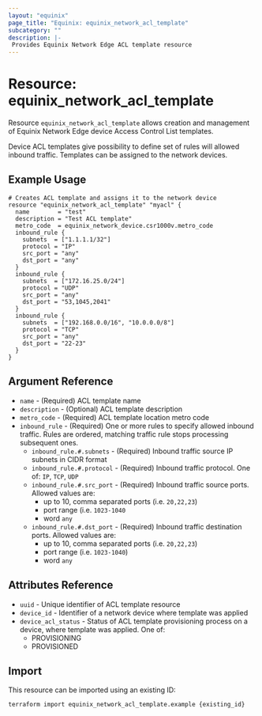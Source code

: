 ```yaml
---
layout: "equinix"
page_title: "Equinix: equinix_network_acl_template"
subcategory: ""
description: |-
 Provides Equinix Network Edge ACL template resource
---
```


# Resource: equinix_network_acl_template

Resource `equinix_network_acl_template` allows creation and management of
Equinix Network Edge device Access Control List templates.

Device ACL templates give possibility to define set of rules will allowed inbound
traffic. Templates can be assigned to the network devices.

## Example Usage

```hcl
# Creates ACL template and assigns it to the network device
resource "equinix_network_acl_template" "myacl" {
  name        = "test"
  description = "Test ACL template"
  metro_code  = equinix_network_device.csr1000v.metro_code
  inbound_rule {
    subnets  = ["1.1.1.1/32"]
    protocol = "IP"
    src_port = "any"
    dst_port = "any"
  }
  inbound_rule {
    subnets  = ["172.16.25.0/24"]
    protocol = "UDP"
    src_port = "any"
    dst_port = "53,1045,2041"
  }
  inbound_rule {
    subnets  = ["192.168.0.0/16", "10.0.0.0/8"]
    protocol = "TCP"
    src_port = "any"
    dst_port = "22-23"
  }
}
```

## Argument Reference

* `name` - (Required) ACL template name
* `description` - (Optional) ACL template description
* `metro_code` - (Required) ACL template location metro code
* `inbound_rule` - (Required) One or more rules to specify allowed inbound traffic.
Rules are ordered, matching traffic rule stops processing subsequent ones.
  * `inbound_rule.#.subnets` - (Required) Inbound traffic source IP subnets
  in CIDR format
  * `inbound_rule.#.protocol` - (Required) Inbound traffic protocol.
  One of: `IP`, `TCP`, `UDP`
  * `inbound_rule.#.src_port` - (Required) Inbound traffic source ports.
  Allowed values are:
    * up to 10, comma separated ports (i.e. `20,22,23`)
    * port range (i.e. `1023-1040`
    * word `any`
  * `inbound_rule.#.dst_port` - (Required) Inbound traffic destination ports.
  Allowed values are:
    * up to 10, comma separated ports (i.e. `20,22,23`)
    * port range (i.e. `1023-1040`)
    * word `any`

## Attributes Reference

* `uuid` - Unique identifier of ACL template resource
* `device_id` - Identifier of a network device where template was applied
* `device_acl_status` - Status of ACL template provisioning process on a device,
where template was applied. One of:
  * PROVISIONING
  * PROVISIONED

## Import

This resource can be imported using an existing ID:

```sh
terraform import equinix_network_acl_template.example {existing_id}
```
